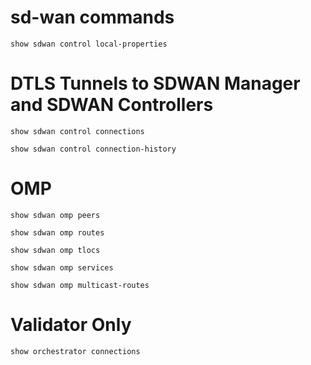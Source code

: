 # sd-wan commands

`show sdwan control local-properties`

# DTLS Tunnels to SDWAN Manager and SDWAN Controllers
`show sdwan control connections`

`show sdwan control connection-history`

# OMP
`show sdwan omp peers`

`show sdwan omp routes`

`show sdwan omp tlocs`

`show sdwan omp services`

`show sdwan omp multicast-routes`

# Validator Only
`show orchestrator connections`


